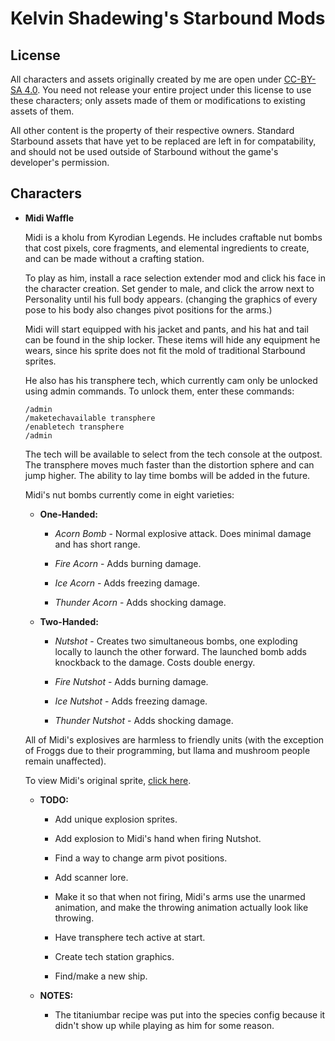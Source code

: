 # Kelvin Shadewing's Starbound Mods

## License

All characters and assets originally created by me are open under [CC-BY-SA 4.0](https://creativecommons.org/licenses/by-sa/4.0/). You need not release your entire project under this license to use these characters; only assets made of them or modifications to existing assets of them.

All other content is the property of their respective owners. Standard Starbound assets that have yet to be replaced are left in for compatability, and should not be used outside of Starbound without the game's developer's permission.

## Characters

* __**Midi Waffle**__

  Midi is a kholu from Kyrodian Legends. He includes craftable nut bombs that cost pixels, core fragments, and elemental ingredients to create, and can be made without a crafting station.
  
  To play as him, install a race selection extender mod and click his face in the character creation. Set gender to male, and click the arrow next to Personality until his full body appears. (changing the graphics of every pose to his body also changes pivot positions for the arms.)
  
  Midi will start equipped with his jacket and pants, and his hat and tail can be found in the ship locker. These items will hide any equipment he wears, since his sprite does not fit the mold of traditional Starbound sprites.
  
  He also has his transphere tech, which currently cam only be unlocked using admin commands. To unlock them, enter these commands:
  
  ```
  /admin
  /maketechavailable transphere
  /enabletech transphere
  /admin
  ```
  
  The tech will be available to select from the tech console at the outpost. The transphere moves much faster than the distortion sphere and can jump higher. The ability to lay time bombs will be added in the future.
  
  Midi's nut bombs currently come in eight varieties:
  
  * **One-Handed:**
    
    * *Acorn Bomb* - Normal explosive attack. Does minimal damage and has short range.
    
    * *Fire Acorn* - Adds burning damage.
    
    * *Ice Acorn* - Adds freezing damage.
    
    * *Thunder Acorn* - Adds shocking damage.
    
  * **Two-Handed:**
  
    * *Nutshot* - Creates two simultaneous bombs, one exploding locally to launch the other forward. The launched bomb adds knockback to the damage. Costs double energy.
    
    * *Fire Nutshot* - Adds burning damage.
    
    * *Ice Nutshot* - Adds freezing damage.
    
    * *Thunder Nutshot* - Adds shocking damage.
  
  All of Midi's explosives are harmless to friendly units (with the exception of Froggs due to their programming, but llama and mushroom people remain unaffected).
  
  To view Midi's original sprite, [click here](http://kelvinshadewing.net/art/pixel/midi).
  
  * **TODO:**
  
    * Add unique explosion sprites.
    
    * Add explosion to Midi's hand when firing Nutshot.
    
    * Find a way to change arm pivot positions.
    
    * Add scanner lore.
    
    * Make it so that when not firing, Midi's arms use the unarmed animation, and make the throwing animation actually look like throwing.
    
    * Have transphere tech active at start.
    
    * Create tech station graphics.
    
    * Find/make a new ship.
    
  * **NOTES:**
  
    * The titaniumbar recipe was put into the species config because it didn't show up while playing as him for some reason.